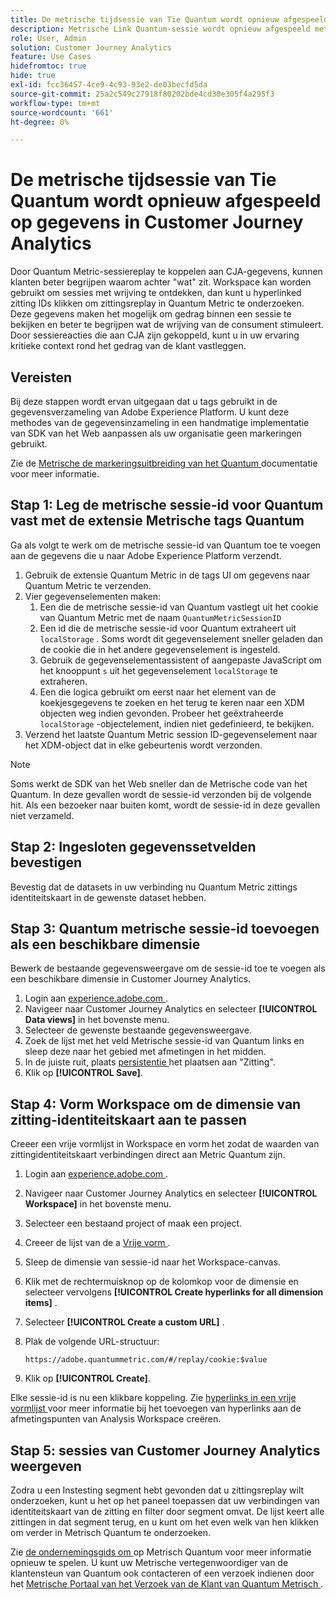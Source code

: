 ```yaml
---
title: De metrische tijdsessie van Tie Quantum wordt opnieuw afgespeeld op gegevens in Customer Journey Analytics
description: Metrische Link Quantum-sessie wordt opnieuw afgespeeld met CJA-gegevens om beter te begrijpen waarom achter "wat" zit.
role: User, Admin
solution: Customer Journey Analytics
feature: Use Cases
hidefromtoc: true
hide: true
exl-id: fcc36457-4ce9-4c93-93e2-de03becfd5da
source-git-commit: 25a2c549c27918f80202bde4cd30e305f4a295f3
workflow-type: tm+mt
source-wordcount: '661'
ht-degree: 0%

---
```


# De metrische tijdsessie van Tie Quantum wordt opnieuw afgespeeld op gegevens in Customer Journey Analytics

Door Quantum Metric-sessiereplay te koppelen aan CJA-gegevens, kunnen klanten beter begrijpen waarom achter &quot;wat&quot; zit.  Workspace kan worden gebruikt om sessies met wrijving te ontdekken, dan kunt u hyperlinked zitting IDs klikken om zittingsreplay in Quantum Metric te onderzoeken.  Deze gegevens maken het mogelijk om gedrag binnen een sessie te bekijken en beter te begrijpen wat de wrijving van de consument stimuleert.  Door sessiereacties die aan CJA zijn gekoppeld, kunt u in uw ervaring kritieke context rond het gedrag van de klant vastleggen.

## Vereisten

Bij deze stappen wordt ervan uitgegaan dat u tags gebruikt in de gegevensverzameling van Adobe Experience Platform. U kunt deze methodes van de gegevensinzameling in een handmatige implementatie van SDK van het Web aanpassen als uw organisatie geen markeringen gebruikt.

Zie de [ Metrische de markeringsuitbreiding van het Quantum ](https://experienceleague.adobe.com/en/docs/experience-platform/destinations/catalog/analytics/quantum-metric) documentatie voor meer informatie.

## Stap 1: Leg de metrische sessie-id voor Quantum vast met de extensie Metrische tags Quantum

Ga als volgt te werk om de metrische sessie-id van Quantum toe te voegen aan de gegevens die u naar Adobe Experience Platform verzendt.

1. Gebruik de extensie Quantum Metric in de tags UI om gegevens naar Quantum Metric te verzenden.
1. Vier gegevenselementen maken:
   1. Een die de metrische sessie-id van Quantum vastlegt uit het cookie van Quantum Metric met de naam `QuantumMetricSessionID`
   1. Een id die de metrische sessie-id voor Quantum extraheert uit `localStorage` . Soms wordt dit gegevenselement sneller geladen dan de cookie die in het andere gegevenselement is ingesteld.
   1. Gebruik de gegevenselementassistent of aangepaste JavaScript om het knooppunt `s` uit het gegevenselement `localStorage` te extraheren.
   1. Een die logica gebruikt om eerst naar het element van de koekjesgegevens te zoeken en het terug te keren naar een XDM objecten weg indien gevonden. Probeer het geëxtraheerde `localStorage` -objectelement, indien niet gedefinieerd, te bekijken.
1. Verzend het laatste Quantum Metric session ID-gegevenselement naar het XDM-object dat in elke gebeurtenis wordt verzonden.

>[!NOTE]
>Soms werkt de SDK van het Web sneller dan de Metrische code van het Quantum. In deze gevallen wordt de sessie-id verzonden bij de volgende hit. Als een bezoeker naar buiten komt, wordt de sessie-id in deze gevallen niet verzameld.

## Stap 2: Ingesloten gegevenssetvelden bevestigen

Bevestig dat de datasets in uw verbinding nu Quantum Metric zittings identiteitskaart in de gewenste dataset hebben.

## Stap 3: Quantum metrische sessie-id toevoegen als een beschikbare dimensie

Bewerk de bestaande gegevensweergave om de sessie-id toe te voegen als een beschikbare dimensie in Customer Journey Analytics.

1. Login aan [ experience.adobe.com ](https://experience.adobe.com).
1. Navigeer naar Customer Journey Analytics en selecteer **[!UICONTROL Data views]** in het bovenste menu.
1. Selecteer de gewenste bestaande gegevensweergave.
1. Zoek de lijst met het veld Metrische sessie-id van Quantum links en sleep deze naar het gebied met afmetingen in het midden.
1. In de juiste ruit, plaats [ persistentie ](/help/data-views/component-settings/persistence.md) het plaatsen aan &quot;Zitting&quot;.
1. Klik op **[!UICONTROL Save]**.

## Stap 4: Vorm Workspace om de dimensie van zitting-identiteitskaart aan te passen

Creeer een vrije vormlijst in Workspace en vorm het zodat de waarden van zittingidentiteitskaart verbindingen direct aan Metric Quantum zijn.

1. Login aan [ experience.adobe.com ](https://experience.adobe.com).
1. Navigeer naar Customer Journey Analytics en selecteer **[!UICONTROL Workspace]** in het bovenste menu.
1. Selecteer een bestaand project of maak een project.
1. Creeer de lijst van de a [ Vrije vorm ](/help/analysis-workspace/visualizations/freeform-table/freeform-table.md).
1. Sleep de dimensie van sessie-id naar het Workspace-canvas.
1. Klik met de rechtermuisknop op de kolomkop voor de dimensie en selecteer vervolgens **[!UICONTROL Create hyperlinks for all dimension items]** .
1. Selecteer **[!UICONTROL Create a custom URL]** .
1. Plak de volgende URL-structuur:

   ```
   https://adobe.quantummetric.com/#/replay/cookie:$value
   ```

1. Klik op **[!UICONTROL Create]**.

Elke sessie-id is nu een klikbare koppeling. Zie [ hyperlinks in een vrije vormlijst ](/help/analysis-workspace/visualizations/freeform-table/freeform-table-hyperlinks.md) voor meer informatie bij het toevoegen van hyperlinks aan de afmetingspunten van Analysis Workspace creëren.

## Stap 5: sessies van Customer Journey Analytics weergeven

Zodra u een Instesting segment hebt gevonden dat u zittingsreplay wilt onderzoeken, kunt u het op het paneel toepassen dat uw verbindingen van identiteitskaart van de zitting en filter door segment omvat. De lijst keert alle zittingen in dat segment terug, en u kunt om het even welk van hen klikken om verder in Metrisch Quantum te onderzoeken.

Zie [ de ondernemingsgids om ](https://www.quantummetric.com/resources/ebook/the-enterprise-guide-to-session-replay) op Metrisch Quantum voor meer informatie opnieuw te spelen. U kunt uw Metrische vertegenwoordiger van de klantensteun van Quantum ook contacteren of een verzoek indienen door het [ Metrische Portaal van het Verzoek van de Klant van Quantum Metrisch ](https://community.quantummetric.com/s/public-support-page).
